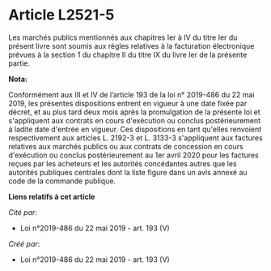 # Article L2521-5

Les marchés publics mentionnés aux chapitres Ier à IV du titre Ier du présent livre sont soumis aux règles relatives à la
facturation électronique prévues à la section 1 du chapitre II du titre IX du livre Ier de la présente partie.

**Nota:**

Conformément aux III et IV de l’article 193 de la loi n° 2019-486 du 22 mai 2019, les présentes dispositions entrent en
vigueur à une date fixée par décret, et au plus tard deux mois après la promulgation de la présente loi et s'appliquent aux
contrats en cours d'exécution ou conclus postérieurement à ladite date d'entrée en vigueur. Ces dispositions en tant qu'elles
renvoient respectivement aux articles L. 2192-3 et L. 3133-3 s'appliquent aux factures relatives aux marchés publics ou aux
contrats de concession en cours d'exécution ou conclus postérieurement au 1er avril 2020 pour les factures reçues par les
acheteurs et les autorités concédantes autres que les autorités publiques centrales dont la liste figure dans un avis annexé
au code de la commande publique.

**Liens relatifs à cet article**

_Cité par_:

  - Loi n°2019-486 du 22 mai 2019 - art. 193 (V)

_Créé par_:

  - Loi n°2019-486 du 22 mai 2019 - art. 193 (V)

